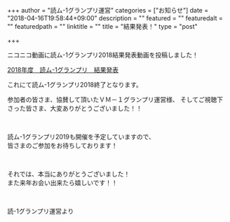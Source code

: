 +++
author = "読ム-1グランプリ運営"
categories = ["お知らせ"]
date = "2018-04-16T19:58:44+09:00"
description = ""
featured = ""
featuredalt = ""
featuredpath = ""
linktitle = ""
title = "結果発表！"
type = "post"

+++

ニコニコ動画に読ム-1グランプリ2018結果発表動画を投稿しました！

<script type="application/javascript" src="https://embed.nicovideo.jp/watch/sm33062730/script?w=720&h=480"></script><noscript><a href="http://www.nicovideo.jp/watch/sm33062730">2018年度　読ム-1グランプリ　結果発表</a></noscript>

これにて読ム-1グランプリ2018終了となります。

参加者の皆さま、協賛して頂いたＶＭ－１グランプリ運営様、
そしてご視聴下さった皆さま、大変ありがとうございました！！

<br>

読ム-1グランプリ2019も開催を予定していますので、  
皆さまのご参加をお待ちしております！

<br>

それでは、本当にありがとうございました！  
また来年お会い出来たら嬉しいです！！

<br>

読-1グランプリ運営より












